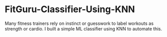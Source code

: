 # FitGuru-Classifier-Using-KNN
Many fitness trainers rely on instinct or guesswork to label workouts as strength or cardio. I built a simple ML classifier using KNN to automate this.
